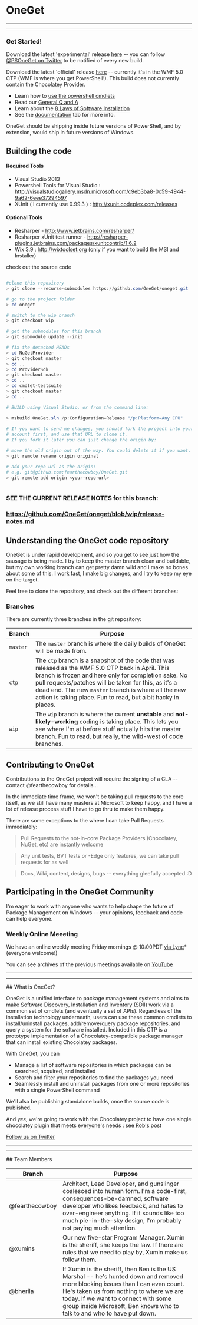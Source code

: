 
# OneGet
<hr><hr>

### Get Started!

Download the latest 'experimental' release [here](http://oneget.org/oneget.zip) -- you can follow [@PSOneGet on Twitter](http://twitter.com/PSOneGet) to be notified of every new build.

Download the latest 'official' release [here](http://www.microsoft.com/en-us/download/details.aspx?id=44987) -- currently it's in the WMF 5.0 CTP (WMF is where you get PowerShell!). This build does not currently contain the Chocolatey Provider.

* Learn how to [use the powershell cmdlets](https://github.com/OneGet/oneget/wiki/cmdlets) 
* Read our [General Q and A](https://github.com/OneGet/oneget/wiki/Q-and-A)
* Learn about the [8 Laws of Software Installation](https://github.com/OneGet/oneget/wiki/8-Laws-of-Software-Installation)
* See the [documentation](https://github.com/OneGet/oneget/wiki) tab for more info.

OneGet should be shipping inside future versions of PowerShell, and by extension, would ship in future versions of Windows.


## Building the code

#### Required Tools
- Visual Studio 2013
- Powershell Tools for Visual Studio : http://visualstudiogallery.msdn.microsoft.com/c9eb3ba8-0c59-4944-9a62-6eee37294597
- XUnit ( I currently use 0.99.3 ) : http://xunit.codeplex.com/releases

#### Optional Tools
- Resharper - http://www.jetbrains.com/resharper/
- Resharper xUnit test runner - http://resharper-plugins.jetbrains.com/packages/xunitcontrib/1.6.2
- Wix 3.9 : http://wixtoolset.org (only if you want to build the MSI and Installer)

check out the source code 
``` powershell 

#clone this repository
> git clone --recurse-submodules https://github.com/OneGet/oneget.git

# go to the project folder
> cd oneget

# switch to the wip branch
> git checkout wip

# get the submodules for this branch
> git submodule update --init

# fix the detached HEADs
> cd NuGetProvider 
> git checkout master
> cd ..
> cd ProviderSdk
> git checkout master
> cd ..
> cd cmdlet-testsuite
> git checkout master
> cd ..

# BUILD using Visual Studio, or from the command line:

> msbuild OneGet.sln /p:Configuration=Release "/p:Platform=Any CPU"
    
# If you want to send me changes, you should fork the project into your own 
# account first, and use that URL to clone it.
# If you fork it later you can just change the origin by:

# move the old origin out of the way. You could delete it if you want.
> git remote rename origin original

# add your repo url as the origin:
# e.g. git@github.com:fearthecowboy/OneGet.git 
> git remote add origin <your-repo-url> 
    
```

### SEE THE CURRENT RELEASE NOTES for this branch: 
### https://github.com/OneGet/oneget/blob/wip/release-notes.md 


## Understanding the OneGet code repository

OneGet is under rapid development, and so you get to see just how the sausage is being made. I try to keep the master branch clean and buildable, but my own working branch can get pretty damn wild and I make no bones about some of this. I work fast, I make big changes, and I try to keep my eye on the target.

Feel free to clone the repository, and check out the different branches:

### Branches

There are currently three branches in the git repository:

| Branch | Purpose |
| ------- | ---------------------------|
|`master`|  The `master` branch is where the daily builds of OneGet will be made from.  |
|`ctp`|  The `ctp` branch is a snapshot of the code that was released as the WMF 5.0 CTP back in April. This branch is frozen and here only for completion sake. No pull requests/patches will be taken for this, as it's a dead end. The new `master` branch is where all the new action is taking place. Fun to read, but a bit hacky in places. |
|`wip`|  The `wip` branch is where the current **unstable** and **not-likely-working** coding is taking place. This lets you see where I'm at before stuff actually hits the master branch. Fun to read, but really, the wild-west of code branches. |

## Contributing to OneGet

Contributions to the OneGet project will require the signing of a CLA -- contact @fearthecowboy for details...

In the immediate time frame, we won't be taking pull requests to the core itself, as we still have many masters at Microsoft to keep happy, and I have a lot of release process stuff I have to go thru to make them happy. 

There are some exceptions to the where I can take Pull Requests immediately: 

> Pull Requests to the not-in-core Package Providers (Chocolatey, NuGet, etc) are instantly welcome 

> Any unit tests, BVT tests or -Edge only features, we can take pull requests for as well

> Docs, Wiki, content, designs, bugs -- everything gleefully accepted :D
  

## Participating in the OneGet Community

I'm eager to work with anyone who wants to help shape the future of Package Management on Windows -- your opinions, feedback and code can help everyone. 

### Weekly Online Meeeting 

We have an online weekly meeting Friday mornings @ 10:00PDT [via Lync](http://oneget.org/weekly/meeting.html)* (everyone welcome!)

You can see archives of the previous meetings available on [YouTube](https://www.youtube.com/playlist?list=PLeKWr5Ekac1SEEvHqIh3g051OyioFwOXN&feature=c4-feed-u)

<hr><hr>
## What is OneGet?

OneGet is a unified interface to package management systems and aims to make Software Discovery, Installation and Inventory (SDII) work via a common set of cmdlets (and eventually a set of APIs). Regardless of the installation technology underneath, users can use these common cmdlets to install/uninstall packages, add/remove/query package repositories, and query a system for the software installed. Included in this CTP is a prototype implementation of a Chocolatey-compatible package manager that can install existing Chocolatey packages.

With OneGet, you can
* Manage a list of software repositories in which packages can be searched, acquired, and installed
* Search and filter your repositories to find the packages you need
* Seamlessly install and uninstall packages from one or more repositories with a single PowerShell command



We'll also be publishing standalone builds, once the source code is published.

And *yes*, we're going to work with the Chocolatey project to have one single chocolatey plugin that meets everyone's needs : [see Rob's post](https://groups.google.com/forum/#!topic/chocolatey/a8WdEoF-M58)

[Follow us on Twitter](https://twitter.com/PSOneGet)

<hr><hr>
## Team Members

| Branch | Purpose |
| ------- | ---------------------------|
|@fearthecowboy|  Architect, Lead Developer, and gunslinger coalesced into human form. I'm a code-first, consequences-be-damned, software developer who likes feedback, and hates to over-engineer anything. If it sounds like too much pie-in-the-sky design, I'm probably not paying much attention. |
|@xumins|  Our new five-star Program Manager. Xumin is the sheriff, she keeps the law. If there are rules that we need to play by, Xumin make us follow them.   |
|@bherila|  If Xumin is the sheriff, then Ben is the US Marshal -- he's hunted down and removed more blocking issues than I can even count. He's taken us from nothing to where we are today. If we want to connect with some group inside Microsoft, Ben knows who to talk to and who to have put down.  |
